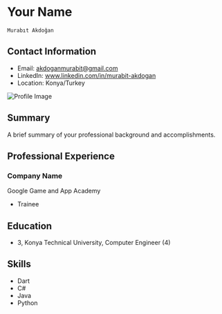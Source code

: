 # Your Name
    Murabıt Akdoğan

## Contact Information

- Email: akdoganmurabit@gmail.com
- LinkedIn: www.linkedin.com/in/murabit-akdogan
- Location: Konya/Turkey

![Profile Image](https://www.gravatar.com/avatar/495e782287acb968dea62ca66333bcaa?s=200)

## Summary

A brief summary of your professional background and accomplishments.

## Professional Experience

### Company Name
Google Game and App Academy

- Trainee


## Education

- 3, Konya Technical University, Computer Engineer (4)

## Skills

- Dart
- C#
- Java
- Python
